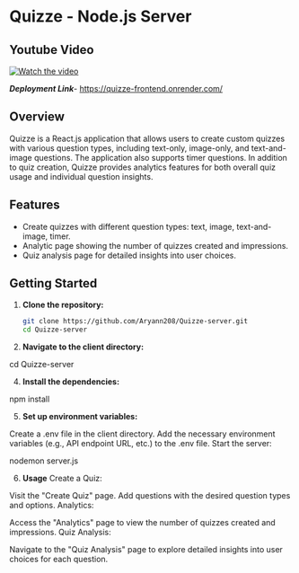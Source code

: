 # Quizze - Node.js Server

## Youtube Video
[![Watch the video](https://i9.ytimg.com/vi/0HlPQ77Rr_Q/mqdefault.jpg?sqp=CJCTkawG-oaymwEmCMACELQB8quKqQMa8AEB-AH-CYACsAWKAgwIABABGEwgUShlMA8=&rs=AOn4CLD7ZHV8rTiTmL8jw71uBwd0SvLuMg)](https://youtu.be/0HlPQ77Rr_Q)

***Deployment Link***- https://quizze-frontend.onrender.com/

## Overview

Quizze is a React.js application that allows users to create custom quizzes with various question types, including text-only, image-only, and text-and-image questions. The application also supports timer questions. In addition to quiz creation, Quizze provides analytics features for both overall quiz usage and individual question insights.

## Features

- Create quizzes with different question types: text, image, text-and-image, timer.
- Analytic page showing the number of quizzes created and impressions.
- Quiz analysis page for detailed insights into user choices.

## Getting Started

1. **Clone the repository:**

   ```bash
   git clone https://github.com/Aryann208/Quizze-server.git
   cd Quizze-server
   
2. **Navigate to the client directory:**

cd Quizze-server

4. **Install the dependencies:**

npm install

5. **Set up environment variables:**

Create a .env file in the client directory.
Add the necessary environment variables (e.g., API endpoint URL, etc.) to the .env file.
Start the server:

nodemon server.js



6. **Usage**
Create a Quiz:

Visit the "Create Quiz" page.
Add questions with the desired question types and options.
Analytics:

Access the "Analytics" page to view the number of quizzes created and impressions.
Quiz Analysis:

Navigate to the "Quiz Analysis" page to explore detailed insights into user choices for each question.

